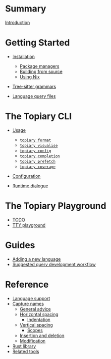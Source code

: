 # Summary

[Introduction](index.md)

# Getting Started

- [Installation](getting-started/installation/index.md)
  - [Package managers](getting-started/installation/package-managers.md)
  - [Building from source](getting-started/installation/building-from-source.md)
  - [Using Nix](getting-started/installation/using-nix.md)

- [Tree-sitter grammars](getting-started/tree-sitter-grammars.md)
- [Language query files](getting-started/query-files.md)

# The Topiary CLI

- [Usage](cli/usage/index.md)
  - [`topiary format`](cli/usage/format.md)
  - [`topiary visualise`](cli/usage/visualise.md)
  - [`topiary config`](cli/usage/config.md)
  - [`topiary completion`](cli/usage/completion.md)
  - [`topiary prefetch`](cli/usage/prefetch.md)
  - [`topiary coverage`](cli/usage/coverage.md)

- [Configuration](cli/configuration.md)
- [Runtime dialogue](cli/dialogue.md)

# The Topiary Playground

<!----------------------------------------------------------------------
TODO: Documentation for the web-based playground; see issue #875
----------------------------------------------------------------------->

- [TODO]()
- [TTY playground](playground/tty.md)

# Guides

- [Adding a new language](guides/adding-a-new-language.md)
- [Suggested query development workflow](guides/suggested-workflow.md)

# Reference

- [Language support](reference/language-support.md)
- [Capture names](reference/capture-names/index.md)
  - [General advice](reference/capture-names/general.md)
  - [Horizontal spacing](reference/capture-names/horizontal-spacing.md)
    - [Indentation](reference/capture-names/indentation.md)
  - [Vertical spacing](reference/capture-names/vertical-spacing.md)
    - [Scopes](reference/capture-names/scopes.md)
  - [Insertion and deletion](reference/capture-names/insertion-and-deletion.md)
  - [Modification](reference/capture-names/modification.md)
- [Rust library](reference/library.md)
- [Related tools](reference/related.md)
